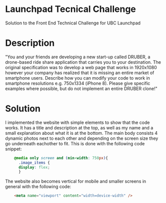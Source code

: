 # Launchpad Tecnical Challenge
Solution to the Front End Technical Challenge for UBC Launchpad

# Description
"You and your friends are developing a new start-up called DRUBER, a drone-based ride share application that carries you to your destination. The original specification was to develop a web page that works in 1920x1080 however your company has realized that it is missing an entire market of smartphone users. Describe how you can modify your code to work in smartphone resolutions e.g. 750x1334 (iPhone 8). Please give specific examples where possible, but do not implement an entire DRUBER clone!"

# Solution
I implemented the website with simple elements to show that the code works. It has a title and description at the top, as well as my name and a small explanation about what it is at the bottom. The main body consists 4 dynamic photos next to each other and depending on the screen size they go underneath eachother to fit. This is done with the following code snippet:
```css
    @media only screen and (min-width: 750px){
      .image_items {
      display: flex;
      }
```
The website also becomes vertical for mobile and smaller screens in general with the following code:
```html
    <meta name="viewport" content="width=device-width" />
```
